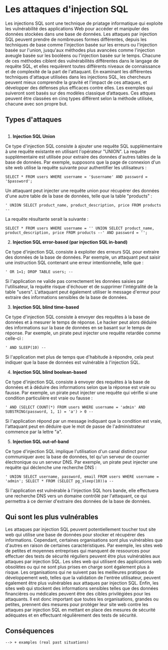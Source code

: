 # Les attaques d'injection SQL

Les injections SQL sont une technique de priatage informatique qui exploite les vulnérabilité des applications Web pour accéder et manipuler des données stockées dans une base de données. Les attaques par injection SQL peuvent prendre de nombreuses formes différentes, depuis les techniques de base comme l'injection basée sur les erreurs ou l'injection basée sur l'union, jusqu'aux méthodes plus avancées comme l'injection aveugle basée sur les booléens ou l'injection basée sur le temps. Chacune de ces méthodes ciblent des vulnérabilités différentes dans le langage de requête SQL, et elles requièrent toutes différents niveaux de connaissance et de complexité de la part de l'attaquant. En examinant les différentes techniques d'attaque utilisées dans les injections SQL, les chercheurs peuvent mieux comprendre la gravité et l'impact de ces attaques, et développer des défenses plus efficaces contre elles. Les exemples qui suiveront sont basés sur des modèles classique d’attaques. Ces attques peuvent être classées en cinq types différent selon la méthode utilisée, chacune avec son propre but.

## Types d'attaques

```{code-block} SQL

```

1. **Injection SQL Union**

Ce type d'injection SQL consiste à ajouter une requête SQL supplémentaire à une requête existante en utilisant l'opérateur "UNION". La requête supplémentaire est utilisée pour extraire des données d'autres tables de la base de données. Par exemple, supposons que la page de connexion d'un site web utilise la requête suivante pour authentifier les utilisateurs :

```{code-block} SQL
SELECT * FROM users WHERE username = '$username' AND password = '$password';
```

Un attaquant peut injecter une requête union pour récupérer des données d'une autre table de la base de données, telle que la table "products" :

```{code-block} SQL
' UNION SELECT product_name, product_description, price FROM products --
```

La requête résultante serait la suivante :

```{code-block} SQL
SELECT * FROM users WHERE username = '' UNION SELECT product_name, product_description, price FROM products --' AND password = '';
```

2. **Injection SQL error-based (par injection SQL in-band)**

Ce type d'injection SQL consiste à exploiter des erreurs SQL pour extraire des données de la base de données. Par exemple, un attaquant peut saisir une instruction SQL contenant une erreur intentionnelle, telle que :

```{code-block} SQL
' OR 1=1; DROP TABLE users; --
```

Si l'application ne valide pas correctement les données saisies par l'utilisateur, la requête risque d'échouer et de supprimer l'intégralité de la table "users". L'attaquant peut également utiliser le message d'erreur pour extraire des informations sensibles de la base de données.

3. **Injection SQL blind time-based**

Ce type d'injection SQL consiste à envoyer des requêtes à la base de données et à mesurer le temps de réponse. Le hacker peut alors déduire des informations sur la base de données en se basant sur le temps de réponse. Par exemple, un pirate peut injecter une requête retardée comme celle-ci :

```{code-block} SQL
' AND SLEEP(10) --
```

Si l'application met plus de temps que d'habitude à répondre, cela peut indiquer que la base de données est vulnérable à l'injection SQL.

4. **Injection SQL blind boolean-based**

Ce type d'injection SQL consiste à envoyer des requêtes à la base de données et à déduire des informations selon que la réponse est vraie ou fausse. Par exemple, un pirate peut injecter une requête qui vérifie si une condition particulière est vraie ou fausse :

```{code-block} SQL
' AND (SELECT COUNT(*) FROM users WHERE username = 'admin' AND SUBSTRING(password, 1, 1) = 'a') > 0 --
```

Si l'application répond par un message indiquant que la condition est vraie, l'attaquant peut en déduire que le mot de passe de l'administrateur commence par la lettre "a".

5. **Injection SQL out-of-band**

Ce type d'injection SQL implique l'utilisation d'un canal distinct pour communiquer avec la base de données, tel qu'un serveur de courrier électronique ou un serveur DNS. Par exemple, un pirate peut injecter une requête qui déclenche une recherche DNS :

```{code-block} SQL
' UNION SELECT username, password, email FROM users WHERE username = 'admin'; SELECT * FROM (SELECT pg_sleep(10))a --
```

Si l'application est vulnérable à l'injection SQL hors bande, elle effectuera une recherche DNS vers un domaine contrôlé par l'attaquant, ce qui permettra à ce dernier d'extraire des données de la base de données.


## Qui sont les plus vulnérables

Les attaques par injection SQL peuvent potentiellement toucher tout site web qui utilise une base de données pour stocker et récupérer des informations. Cependant, certaines organisations sont plus vulnérables que d'autres en raison de certaines caractéristiques. Par exemple, les sites web de petites et moyennes entreprises qui manquent de ressources pour effectuer des tests de sécurité réguliers peuvent être plus vulnérables aux attaques par injection SQL. Les sites web qui utilisent des applications web obsolètes ou qui ne sont plus prises en charge sont également plus à risque. Les organisations qui ne suivent pas les meilleures pratiques de développement web, telles que la validation de l'entrée utilisateur, peuvent également être plus vulnérables aux attaques par injection SQL. Enfin, les sites web qui stockent des informations sensibles telles que des données financières ou médicales peuvent être des cibles privilégiées pour les attaquants. Il est donc important que toutes les organisations, grandes ou petites, prennent des mesures pour protéger leur site web contre les attaques par injection SQL en mettant en place des mesures de sécurité adéquates et en effectuant régulièrement des tests de sécurité.

## Conséquences

    --> + examples (real past situations) 

